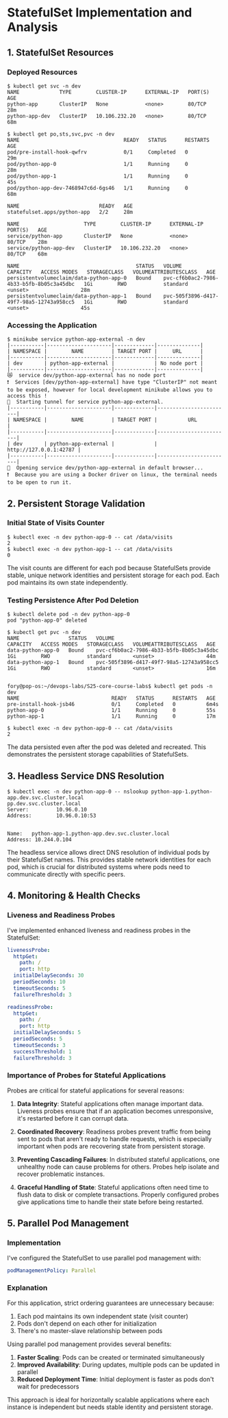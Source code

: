 # StatefulSet Implementation and Analysis

## 1. StatefulSet Resources

### Deployed Resources

```
$ kubectl get svc -n dev
NAME             TYPE        CLUSTER-IP      EXTERNAL-IP   PORT(S)   AGE
python-app       ClusterIP   None            <none>        80/TCP    28m
python-app-dev   ClusterIP   10.106.232.20   <none>        80/TCP    68m

$ kubectl get po,sts,svc,pvc -n dev
NAME                                  READY   STATUS      RESTARTS   AGE
pod/pre-install-hook-qwfrv            0/1     Completed   0          29m
pod/python-app-0                      1/1     Running     0          28m
pod/python-app-1                      1/1     Running     0          45s
pod/python-app-dev-7468947c6d-6gs46   1/1     Running     0          68m

NAME                          READY   AGE
statefulset.apps/python-app   2/2     28m

NAME                     TYPE        CLUSTER-IP      EXTERNAL-IP   PORT(S)   AGE
service/python-app       ClusterIP   None            <none>        80/TCP    28m
service/python-app-dev   ClusterIP   10.106.232.20   <none>        80/TCP    68m

NAME                                      STATUS   VOLUME                                     CAPACITY   ACCESS MODES   STORAGECLASS   VOLUMEATTRIBUTESCLASS   AGE
persistentvolumeclaim/data-python-app-0   Bound    pvc-cf6b0ac2-7986-4b33-b5fb-8b05c3a45dbc   1Gi        RWO            standard       <unset>                 28m
persistentvolumeclaim/data-python-app-1   Bound    pvc-505f3896-d417-49f7-98a5-12743a958cc5   1Gi        RWO            standard       <unset>                 45s
```

### Accessing the Application

```
$ minikube service python-app-external -n dev
|-----------|---------------------|-------------|--------------|
| NAMESPACE |        NAME         | TARGET PORT |     URL      |
|-----------|---------------------|-------------|--------------|
| dev       | python-app-external |             | No node port |
|-----------|---------------------|-------------|--------------|
😿  service dev/python-app-external has no node port
❗  Services [dev/python-app-external] have type "ClusterIP" not meant to be exposed, however for local development minikube allows you to access this !
🏃  Starting tunnel for service python-app-external.
|-----------|---------------------|-------------|------------------------|
| NAMESPACE |        NAME         | TARGET PORT |          URL           |
|-----------|---------------------|-------------|------------------------|
| dev       | python-app-external |             | http://127.0.0.1:42787 |
|-----------|---------------------|-------------|------------------------|
🎉  Opening service dev/python-app-external in default browser...
❗  Because you are using a Docker driver on linux, the terminal needs to be open to run it.
```

## 2. Persistent Storage Validation

### Initial State of Visits Counter

```
$ kubectl exec -n dev python-app-0 -- cat /data/visits
2
$ kubectl exec -n dev python-app-1 -- cat /data/visits
0
```

The visit counts are different for each pod because StatefulSets provide stable, unique network identities and persistent storage for each pod. Each pod maintains its own state independently.

### Testing Persistence After Pod Deletion

```
$ kubectl delete pod -n dev python-app-0
pod "python-app-0" deleted

$ kubectl get pvc -n dev
NAME                STATUS   VOLUME                                     CAPACITY   ACCESS MODES   STORAGECLASS   VOLUMEATTRIBUTESCLASS   AGE
data-python-app-0   Bound    pvc-cf6b0ac2-7986-4b33-b5fb-8b05c3a45dbc   1Gi        RWO            standard       <unset>                 44m
data-python-app-1   Bound    pvc-505f3896-d417-49f7-98a5-12743a958cc5   1Gi        RWO            standard       <unset>                 16m


fory@pop-os:~/devops-labs/S25-core-course-labs$ kubectl get pods -n dev
NAME                              READY   STATUS      RESTARTS   AGE
pre-install-hook-jsb46            0/1     Completed   0          6m4s
python-app-0                      1/1     Running     0          55s
python-app-1                      1/1     Running     0          17m

$ kubectl exec -n dev python-app-0 -- cat /data/visits
2
```

The data persisted even after the pod was deleted and recreated. This demonstrates the persistent storage capabilities of StatefulSets.

## 3. Headless Service DNS Resolution

```
$ kubectl exec -n dev python-app-0 -- nslookup python-app-1.python-app.dev.svc.cluster.local
pp.dev.svc.cluster.local
Server:         10.96.0.10
Address:        10.96.0.10:53


Name:   python-app-1.python-app.dev.svc.cluster.local
Address: 10.244.0.104
```

The headless service allows direct DNS resolution of individual pods by their StatefulSet names. This provides stable network identities for each pod, which is crucial for distributed systems where pods need to communicate directly with specific peers.

## 4. Monitoring & Health Checks

### Liveness and Readiness Probes

I've implemented enhanced liveness and readiness probes in the StatefulSet:

```yaml
livenessProbe:
  httpGet:
    path: /
    port: http
  initialDelaySeconds: 30
  periodSeconds: 10
  timeoutSeconds: 5
  failureThreshold: 3

readinessProbe:
  httpGet:
    path: /
    port: http
  initialDelaySeconds: 5
  periodSeconds: 5
  timeoutSeconds: 3
  successThreshold: 1
  failureThreshold: 3
```

### Importance of Probes for Stateful Applications

Probes are critical for stateful applications for several reasons:

1. **Data Integrity**: Stateful applications often manage important data. Liveness probes ensure that if an application becomes unresponsive, it's restarted before it can corrupt data.

2. **Coordinated Recovery**: Readiness probes prevent traffic from being sent to pods that aren't ready to handle requests, which is especially important when pods are recovering state from persistent storage.

3. **Preventing Cascading Failures**: In distributed stateful applications, one unhealthy node can cause problems for others. Probes help isolate and recover problematic instances.

4. **Graceful Handling of State**: Stateful applications often need time to flush data to disk or complete transactions. Properly configured probes give applications time to handle their state before being restarted.

## 5. Parallel Pod Management

### Implementation

I've configured the StatefulSet to use parallel pod management with:

```yaml
podManagementPolicy: Parallel
```

### Explanation

For this application, strict ordering guarantees are unnecessary because:

1. Each pod maintains its own independent state (visit counter)
2. Pods don't depend on each other for initialization
3. There's no master-slave relationship between pods

Using parallel pod management provides several benefits:

1. **Faster Scaling**: Pods can be created or terminated simultaneously
2. **Improved Availability**: During updates, multiple pods can be updated in parallel
3. **Reduced Deployment Time**: Initial deployment is faster as pods don't wait for predecessors

This approach is ideal for horizontally scalable applications where each instance is independent but needs stable identity and persistent storage.
